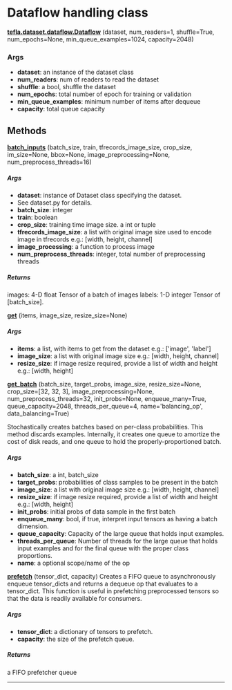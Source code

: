 # Dataflow handling class

<span class="extra_h1"><span style="color:black;"><a href=https://github.com/n3011/tefla/blob/master/tefla/dataset/dataflow.py#L13 target="_blank"><b>tefla.dataset.dataflow.Dataflow</b></a></span>  (dataset,  num_readers=1,  shuffle=True,  num_epochs=None,  min_queue_examples=1024,  capacity=2048)</span>

<h3>Args</h3>


 - **dataset**: an instance of the dataset class
 - **num_readers**: num of readers to  read the dataset
 - **shuffle**: a bool, shuffle the dataset
 - **num_epochs**: total number of epoch for training or validation
 - **min_queue_examples**: minimum number of items after dequeue
 - **capacity**: total queue capacity

<h2>Methods</h2>

 <span class="hr_large"></span> 



<span class="extra_h2"><span style="color:black;"><a href=https://github.com/n3011/tefla/blob/master/tefla/dataset/dataflow.py#L92 target="_blank"><b>batch_inputs</b></a></span>  (batch_size,  train,  tfrecords_image_size,  crop_size,  im_size=None,  bbox=None,  image_preprocessing=None,  num_preprocess_threads=16)</span>

<h5>Args</h5>


 - **dataset**: instance of Dataset class specifying the dataset.
 - See dataset.py for details.
 - **batch_size**: integer
 - **train**: boolean
 - **crop_size**: training time image size. a int or tuple
 - **tfrecords_image_size**: a list with original image size used to encode image in tfrecords
e.g.: [width, height, channel]
 - **image_processing**: a function to process image
 - **num_preprocess_threads**: integer, total number of preprocessing threads

<h5>Returns</h5>


images: 4-D float Tensor of a batch of images
labels: 1-D integer Tensor of [batch_size].

 <span class="hr_large"></span> 



<span class="extra_h2"><span style="color:black;"><a href=https://github.com/n3011/tefla/blob/master/tefla/dataset/dataflow.py#L33 target="_blank"><b>get</b></a></span>  (items,  image_size,  resize_size=None)</span>

<h5>Args</h5>


 - **items**: a list, with items to get from the dataset
e.g.: ['image', 'label']
 - **image_size**: a list with original image size
e.g.: [width, height, channel]
 - **resize_size**: if image resize required, provide a list of width and height
e.g.: [width, height]

 <span class="hr_large"></span> 



<span class="extra_h2"><span style="color:black;"><a href=https://github.com/n3011/tefla/blob/master/tefla/dataset/dataflow.py#L55 target="_blank"><b>get_batch</b></a></span>  (batch_size,  target_probs,  image_size,  resize_size=None,  crop_size=[32,  32,  3],  image_preprocessing=None,  num_preprocess_threads=32,  init_probs=None,  enqueue_many=True,  queue_capacity=2048,  threads_per_queue=4,  name='balancing_op',  data_balancing=True)</span>

Stochastically creates batches based on per-class probabilities.
This method discards examples. Internally, it creates one queue to
amortize the cost of disk reads, and one queue to hold the properly-proportioned batch.

<h5>Args</h5>


 - **batch_size**: a int, batch_size
 - **target_probs**: probabilities of class samples to be present in the batch
 - **image_size**: a list with original image size
e.g.: [width, height, channel]
 - **resize_size**: if image resize required, provide a list of width and height
e.g.: [width, height]
 - **init_probs**: initial probs of data sample in the first batch
 - **enqueue_many**: bool, if true, interpret input tensors as having a batch dimension.
 - **queue_capacity**: Capacity of the large queue that holds input examples.
 - **threads_per_queue**: Number of threads for the large queue that holds
input examples and for the final queue with the proper class proportions.
 - **name**: a optional scope/name of the op

 <span class="hr_large"></span> 



<span class="extra_h2"><span style="color:black;"><a href=https://github.com/n3011/tefla/blob/master/tefla/dataset/dataflow.py#L152 target="_blank"><b>prefetch</b></a></span>  (tensor_dict,  capacity)</span>
Creates a FIFO queue to asynchronously enqueue tensor_dicts and returns a
dequeue op that evaluates to a tensor_dict. This function is useful in
prefetching preprocessed tensors so that the data is readily available for
consumers.

<h5>Args</h5>


 - **tensor_dict**: a dictionary of tensors to prefetch.
 - **capacity**: the size of the prefetch queue.

<h5>Returns</h5>


a FIFO prefetcher queue

 --------- 

